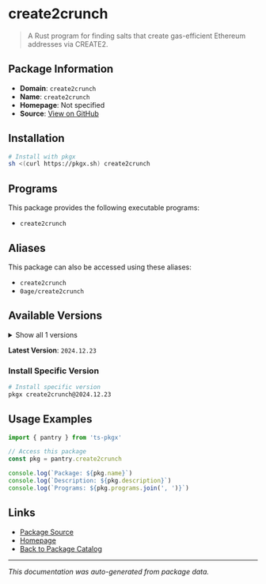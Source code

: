 # create2crunch

> A Rust program for finding salts that create gas-efficient Ethereum addresses via CREATE2.

## Package Information

- **Domain**: `create2crunch`
- **Name**: `create2crunch`
- **Homepage**: Not specified
- **Source**: [View on GitHub](https://github.com/pkgxdev/pantry/tree/main/projects/github.com/0age/create2crunch/package.yml)

## Installation

```bash
# Install with pkgx
sh <(curl https://pkgx.sh) create2crunch
```

## Programs

This package provides the following executable programs:

- `create2crunch`

## Aliases

This package can also be accessed using these aliases:

- `create2crunch`
- `0age/create2crunch`

## Available Versions

<details>
<summary>Show all 1 versions</summary>

- `2024.12.23`

</details>

**Latest Version**: `2024.12.23`

### Install Specific Version

```bash
# Install specific version
pkgx create2crunch@2024.12.23
```

## Usage Examples

```typescript
import { pantry } from 'ts-pkgx'

// Access this package
const pkg = pantry.create2crunch

console.log(`Package: ${pkg.name}`)
console.log(`Description: ${pkg.description}`)
console.log(`Programs: ${pkg.programs.join(', ')}`)
```

## Links

- [Package Source](https://github.com/pkgxdev/pantry/tree/main/projects/github.com/0age/create2crunch/package.yml)
- [Homepage](#)
- [Back to Package Catalog](../package-catalog.md)

---

*This documentation was auto-generated from package data.*
